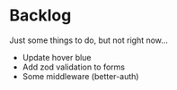 # Backlog

Just some things to do, but not right now...

- Update hover blue
- Add zod validation to forms
- Some middleware (better-auth)
